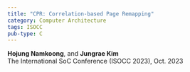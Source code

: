 ```yaml
---
title: "CPR: Correlation-based Page Remapping"
category: Computer Architecture
tags: ISOCC
pub-type: C
---
```


**Hojung Namkoong**, and **Jungrae Kim** <br>
The International SoC Conference (ISOCC 2023), Oct. 2023
